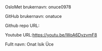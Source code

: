OsloMet brukernavn: onuce0978

GitHub brukernavn: onatuce

Github repo URL:

Youtube URL:https://youtu.be/WoA6DvzvmF8

Fullt navn: Onat Isik Üce
